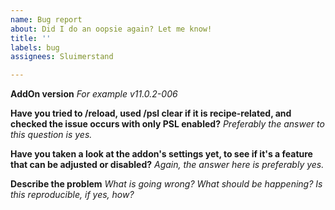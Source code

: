 ```yaml
---
name: Bug report
about: Did I do an oopsie again? Let me know!
title: ''
labels: bug
assignees: Sluimerstand

---
```


**AddOn version**
_For example v11.0.2-006_

**Have you tried to /reload, used /psl clear if it is recipe-related, and checked the issue occurs with only PSL enabled?**
_Preferably the answer to this question is yes._

**Have you taken a look at the addon's settings yet, to see if it's a feature that can be adjusted or disabled?**
_Again, the answer here is preferably yes._

**Describe the problem**
_What is going wrong? What should be happening? Is this reproducible, if yes, how?_
